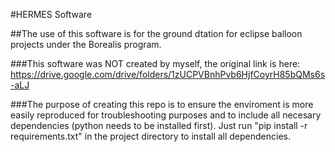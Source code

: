 #HERMES Software

##The use of this software is for the ground dtation for eclipse balloon projects under the Borealis program.

###This software was NOT created by myself, the original link is here: https://drive.google.com/drive/folders/1zUCPVBnhPvb6HjfCoyrH85bQMs6s-aLJ

###The purpose of creating this repo is to ensure the enviroment is more easily reproduced for troubleshooting purposes and to include all necesary dependencies (python needs to be installed first). Just run "pip install -r requirements.txt" in the project directory to install all dependencies. 